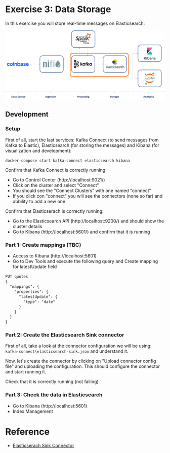 # Exercise 3: Data Storage

In this exercise you will store real-time messages on Elasticsearch:

![Exercise architecture](../img/architecture_exercise3.png)

## Development

### Setup

First of all, start the last services: Kafka Connect (to send messages from Kafka to Elastic), Elasticsearch (for storing the messages) and Kibana (for visualization and development):

```
docker-compose start kafka-connect elasticsearch kibana
```

Confirm that Kafka Connect is correctly running:

* Go to Control Center (http://localhost:9021/)
* Click on the cluster and select "Connect"
* You should see the "Connect Clusters" with one named "connect"
* If you click con "connect" you will see the connectors (none so far) and abbility to add a new one

Confirm that Elasticserach is correctly running:

* Go to the Elasticsearch API (http://localhost:9200/) and should show the cluster details
* Go to Kibana (http://localhost:5601/) and confirm that it is running

### Part 1: Create mappings (TBC)

* Access to Kibana (http://localhost:5601)
* Go to Dev Tools and execute the following query and Create mapping for latestUpdate field
```
PUT quotes
{
  "mappings": {
    "properties": {
      "latestUpdate": {
        "type": "date" 
      }
    }
  }
}
```

### Part 2: Create the Elasticsearch Sink connector

First of all, take a look at the connector configuration we will be using: `kafka-connect\elasticsearch-sink.json` and understand it.

Now, let's create the connector by clicking on "Upload connector config file" and uploading the configuration. This should configure the connector and start running it.

Check that it is correctly running (not failing).

### Part 3: Check the data in Elasticsearch

* Go to Kibana (http://localhost:5601)
* Index Management

# Reference

* [Elasticserach Sink Connector](https://docs.confluent.io/kafka-connect-elasticsearch/current/index.html)